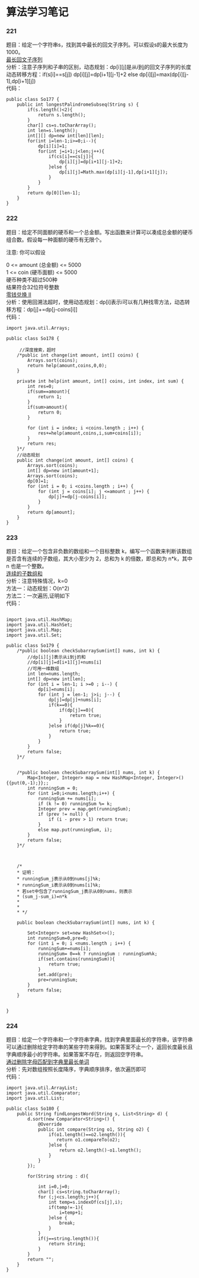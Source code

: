 # 算法学习笔记 
### 221
题目：给定一个字符串s，找到其中最长的回文子序列。可以假设s的最大长度为1000。  
[最长回文子序列](https://leetcode-cn.com/problems/longest-palindromic-subsequence/description/)   
分析：注意子序列和子串的区别，动态规划：dp[i][j]是从i到j的回文子序列的长度   
动态转移方程：if(s[i]==s[j]) dp[i][j]=dp[i+1][j-1]+2  else dp[i][j]=max(dp[i][j-1],dp[i+1][j])   
代码：
~~~
public class So177 {
    public int longestPalindromeSubseq(String s) {
        if(s.length()<2){
            return s.length();
        }
        char[] cs=s.toCharArray();
        int len=s.length();
        int[][] dp=new int[len][len];
        for(int i=len-1;i>=0;i--){
            dp[i][i]=1;
            for(int j=i+1;j<len;j++){
                if(cs[i]==cs[j]){
                    dp[i][j]=dp[i+1][j-1]+2;
                }else {
                    dp[i][j]=Math.max(dp[i][j-1],dp[i+1][j]);
                }
            }
        }
        return dp[0][len-1];
    }
}

~~~


### 222
题目：给定不同面额的硬币和一个总金额。写出函数来计算可以凑成总金额的硬币组合数。假设每一种面额的硬币有无限个。 

注意: 你可以假设

0 <= amount (总金额) <= 5000  
1 <= coin (硬币面额) <= 5000  
硬币种类不超过500种  
结果符合32位符号整数   
[零钱兑换 II](https://leetcode-cn.com/problems/coin-change-2/description/)   
分析：使用回溯法超时，使用动态规划：dp[i]表示i可以有几种找零方法，动态转移方程：dp[j]+=dp[j-coins[i]]   
代码：
~~~
import java.util.Arrays;

public class So178 {

     //深度搜索，超时
    /*public int change(int amount, int[] coins) {
        Arrays.sort(coins);
        return help(amount,coins,0,0);
    }

    private int help(int amount, int[] coins, int index, int sum) {
        int res=0;
        if(sum==amount){
            return 1;
        }
        if(sum>amount){
            return 0;
        }

        for (int i = index; i <coins.length ; i++) {
            res+=help(amount,coins,i,sum+coins[i]);
        }
        return res;
    }*/
	//动态规划
    public int change(int amount, int[] coins) {
        Arrays.sort(coins);
        int[] dp=new int[amount+1];
        Arrays.sort(coins);
        dp[0]=1;
        for (int i = 0; i <coins.length ; i++) {
            for (int j = coins[i]; j <=amount ; j++) {
                dp[j]+=dp[j-coins[i]];
            }
        }
        return dp[amount];
    }
}
~~~


### 223
题目：给定一个包含非负数的数组和一个目标整数 k，编写一个函数来判断该数组是否含有连续的子数组，其大小至少为 2，总和为 k 的倍数，即总和为 n*k，其中 n 也是一个整数。    
[连续的子数组和](https://leetcode-cn.com/problems/continuous-subarray-sum/description/)  
分析：注意特殊情况，k=0    
方法一：动态规划：O(n^2)   
方法二：一次遍历,证明如下   
代码：
~~~

import java.util.HashMap;
import java.util.HashSet;
import java.util.Map;
import java.util.Set;

public class So179 {
    /*public boolean checkSubarraySum(int[] nums, int k) {
	    //dp[i][j]表示从i到j的和
        //dp[i][j]=d[i+1][j]+nums[i]
		//可用一维数组
        int len=nums.length;
        int[] dp=new int[len];
        for (int i = len-1; i >=0 ; i--) {
            dp[i]=nums[i];
            for (int j = len-1; j>i; j--) {
                dp[j]=dp[j]+nums[i];
                if(k==0){
                    if(dp[j]==0){
                        return true;
                    }
                }else if(dp[j]%k==0){
                    return true;
                }
            }
        }
        return false;
    }*/


    /*public boolean checkSubarraySum(int[] nums, int k) {
        Map<Integer, Integer> map = new HashMap<Integer, Integer>(){{put(0,-1);}};;
        int runningSum = 0;
        for (int i=0;i<nums.length;i++) {
            runningSum += nums[i];
            if (k != 0) runningSum %= k;
            Integer prev = map.get(runningSum);
            if (prev != null) {
                if (i - prev > 1) return true;
            }
            else map.put(runningSum, i);
        }
        return false;
    }*/
	
	
	
    /*
    * 证明：
    * runningSum_j表示从0到nums[j]%k;
    * runningSum_i表示从0到nums[i]%k;
    * 若set中包含了runningSum_j表示从0到nums，则表示
    * (sum_j-sum_i)=n*k
    *
    *
    * */

    public boolean checkSubarraySum(int[] nums, int k) {

        Set<Integer> set=new HashSet<>();
        int runningSum=0,pre=0;
        for (int i = 0; i <nums.length ; i++) {
            runningSum+=nums[i];
            runningSum= 0==k ? runningSum : runningSum%k;
            if(set.contains(runningSum)){
                return true;
            }
            set.add(pre);
            pre=runningSum;
        }
        return false;
    }


}
~~~

### 224
题目：给定一个字符串和一个字符串字典，找到字典里面最长的字符串，该字符串可以通过删除给定字符串的某些字符来得到。如果答案不止一个，返回长度最长且字典顺序最小的字符串。如果答案不存在，则返回空字符串。   
[通过删除字母匹配到字典里最长单词](https://leetcode-cn.com/problems/longest-word-in-dictionary-through-deleting/description/)  
分析：先对数组按照长度降序，字典顺序排序，依次遍历即可   
代码：
~~~
import java.util.ArrayList;
import java.util.Comparator;
import java.util.List;

public class So180 {
    public String findLongestWord(String s, List<String> d) {
        d.sort(new Comparator<String>() {
            @Override
            public int compare(String o1, String o2) {
                if(o1.length()==o2.length()){
                   return o1.compareTo(o2);
                }else {
                    return o2.length()-o1.length();
                }
            }
        });

        for(String string : d){
            
            int i=0,j=0;
            char[] cs=string.toCharArray();
            for (;j<cs.length;j++){
                int temp=s.indexOf(cs[j],i);
                if(temp!=-1){
                    i=temp+1;
                }else {
                    break;
                }
            }
            if(j==string.length()){
                return string;
            }
        }
        return "";
    }
}
~~~